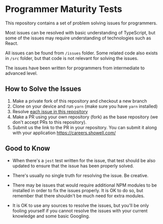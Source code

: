 # Programmer Maturity Tests

This repository contains a set of problem solving issues for programmers.

Most issues can be resolved with basic understanding of TypeScript, but some of the
issues may require understanding of technologies such as React.

All issues can be found from `/issues` folder. Some related code also exists in `/src` folder,
but that code is not relevant for solving the issues.

The issues have been written for programmers from intermediate to advanced level.

## How to Solve the Issues

1. Make a private fork of this repository and checkout a new branch
2. Clone on your device and run `yarn` (make sure you have `yarn` installed)
3. Resolve [each issue in this repository](https://github.com/showell-labs/maturity-test/issues)
4. Make a PR using your own repository (fork) as the base repository (we don't accept PRs to this repository).
5. Submit us the link to the PR in your repository. You can submit it along with your application https://careers.showell.com/

## Good to Know

- When there's a `jest` test written for the issue, that test should be also updated to
ensure that the issue has been properly solved.

- There's usually no single truth for resolving the issue. Be creative.

- There may be issues that would require additional NPM modules to be installed in order
to fix the issues properly. It is OK to do so, but remember that there shouldn't be much
need for extra modules.

- It is OK to use any sources to resolve the issues, but you'll be only fooling yourself
if you cannot resolve the issues with your current knowledge and some basic Googling.
